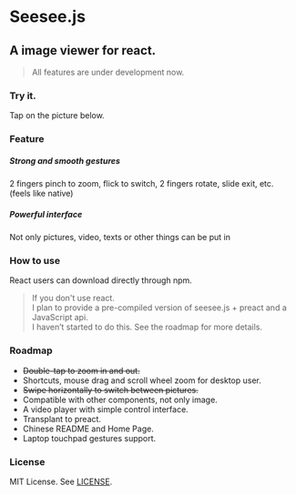 <h1>Seesee.js</h1>
<h2>A image viewer for react.</h2>
<blockquote>All features are under development now.</blockquote>
<h3>Try it.</h3>
<p>
    Tap on the picture below.
    <div id="app"></div>
</p>

<h3 id="h-feature">Feature</h3>
<h5>Strong and smooth gestures</h5>
<p>2 fingers pinch to zoom, flick to switch, 2 fingers rotate, slide exit, etc. (feels like native)</p>

<h5>Powerful interface</h5>
<p>Not only pictures, video, texts or other things can be put in</p>

<h3 id="h-how-to-use">How to use</h3>
<p>React users can download directly through npm.</p>
<blockquote>
    If you don't use react.
    <br> I plan to provide a pre-compiled version of seesee.js + preact and a JavaScript api.
    <br> I haven’t started to do this. See the roadmap for more details.
</blockquote>

<h3 id="h-roadmap">Roadmap</h3>
<ul>
    <li><del>Double-tap to zoom in and out.</del></li>
    <li>Shortcuts, mouse drag and scroll wheel zoom for desktop user.</li>
    <li><del>Swipe horizontally to switch between pictures.</del></li>
    <li>Compatible with other components, not only image.</li>
    <li>A video player with simple control interface.</li>
    <li>Transplant to preact.</li>
    <li>Chinese README and Home Page.</li>
    <li>Laptop touchpad gestures support.</li>
</ul>

<h3 id="h-license">License</h3>
<p>MIT License. See
    <a href="https://github.com/EYHN/seesee/blob/master/LICENSE">LICENSE</a>.</p>